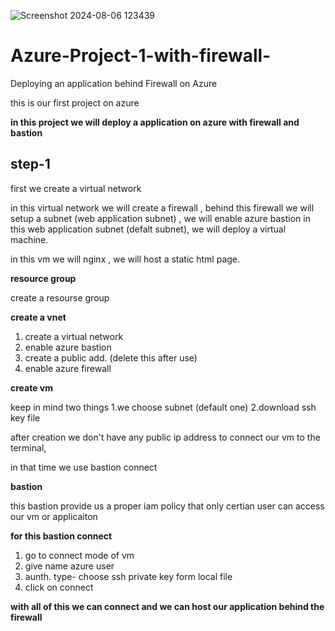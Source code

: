 
![Screenshot 2024-08-06 123439](https://github.com/user-attachments/assets/d662e8ae-359a-42d9-8afe-13ac61031233)


# Azure-Project-1-with-firewall-
Deploying an application behind Firewall on Azure 

this is our first project on azure 

**in this project we will deploy a application on azure with firewall and bastion**

## step-1 

first we create a virtual network 


in this virtual network we will create a firewall , behind this firewall we will setup a subnet (web application subnet) , we will enable azure bastion
in this web application subnet (defalt subnet), we will deploy a virtual machine. 

in this vm we will nginx , we will host a static html page.

**resource group**

create a resourse group 

**create a vnet**

1. create a virtual network
2. enable azure bastion
3. create a public add. (delete this after use)
4. enable azure firewall

**create vm**

keep in mind two things
1.we choose subnet (default one)
2.download ssh key file

after creation we don't have any public ip address to connect our vm to the terminal, 

in that time we use bastion connect 

**bastion**

this bastion provide us a proper iam policy that only certian user can access our vm or applicaiton

**for this bastion connect**

1. go to connect mode of vm
2. give name azure user
3. aunth. type- choose ssh private key form local file
4. click on connect

**with all of  this we can connect and we can host our application behind the firewall**
